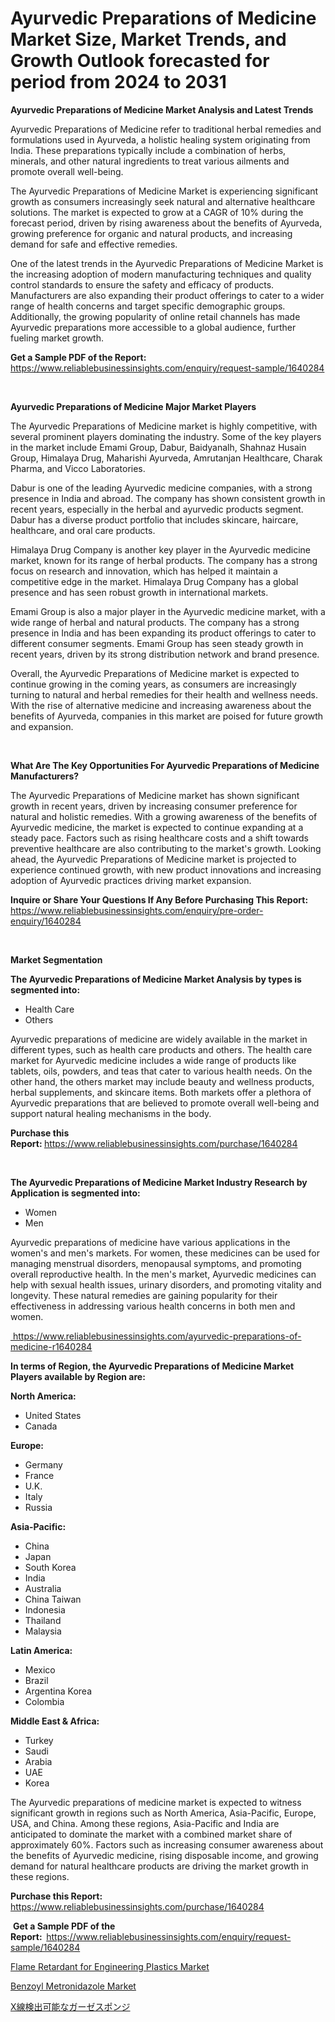 <p><h1>Ayurvedic Preparations of Medicine Market Size, Market Trends, and Growth Outlook forecasted for period from 2024 to 2031</h1></p><p><strong>Ayurvedic Preparations of Medicine Market Analysis and Latest Trends</strong></p>
<p><p>Ayurvedic Preparations of Medicine refer to traditional herbal remedies and formulations used in Ayurveda, a holistic healing system originating from India. These preparations typically include a combination of herbs, minerals, and other natural ingredients to treat various ailments and promote overall well-being. </p><p>The Ayurvedic Preparations of Medicine Market is experiencing significant growth as consumers increasingly seek natural and alternative healthcare solutions. The market is expected to grow at a CAGR of 10% during the forecast period, driven by rising awareness about the benefits of Ayurveda, growing preference for organic and natural products, and increasing demand for safe and effective remedies.</p><p>One of the latest trends in the Ayurvedic Preparations of Medicine Market is the increasing adoption of modern manufacturing techniques and quality control standards to ensure the safety and efficacy of products. Manufacturers are also expanding their product offerings to cater to a wider range of health concerns and target specific demographic groups. Additionally, the growing popularity of online retail channels has made Ayurvedic preparations more accessible to a global audience, further fueling market growth.</p></p>
<p><strong>Get a Sample PDF of the Report:&nbsp;</strong> <a href="https://www.reliablebusinessinsights.com/enquiry/request-sample/1640284">https://www.reliablebusinessinsights.com/enquiry/request-sample/1640284</a></p>
<p>&nbsp;</p>
<p><strong>Ayurvedic Preparations of Medicine Major Market Players</strong></p>
<p><p>The Ayurvedic Preparations of Medicine market is highly competitive, with several prominent players dominating the industry. Some of the key players in the market include Emami Group, Dabur, Baidyanalh, Shahnaz Husain Group, Himalaya Drug, Maharishi Ayurveda, Amrutanjan Healthcare, Charak Pharma, and Vicco Laboratories.</p><p>Dabur is one of the leading Ayurvedic medicine companies, with a strong presence in India and abroad. The company has shown consistent growth in recent years, especially in the herbal and ayurvedic products segment. Dabur has a diverse product portfolio that includes skincare, haircare, healthcare, and oral care products.</p><p>Himalaya Drug Company is another key player in the Ayurvedic medicine market, known for its range of herbal products. The company has a strong focus on research and innovation, which has helped it maintain a competitive edge in the market. Himalaya Drug Company has a global presence and has seen robust growth in international markets.</p><p>Emami Group is also a major player in the Ayurvedic medicine market, with a wide range of herbal and natural products. The company has a strong presence in India and has been expanding its product offerings to cater to different consumer segments. Emami Group has seen steady growth in recent years, driven by its strong distribution network and brand presence.</p><p>Overall, the Ayurvedic Preparations of Medicine market is expected to continue growing in the coming years, as consumers are increasingly turning to natural and herbal remedies for their health and wellness needs. With the rise of alternative medicine and increasing awareness about the benefits of Ayurveda, companies in this market are poised for future growth and expansion.</p></p>
<p>&nbsp;</p>
<p><strong>What Are The Key Opportunities For Ayurvedic Preparations of Medicine Manufacturers?</strong></p>
<p><p>The Ayurvedic Preparations of Medicine market has shown significant growth in recent years, driven by increasing consumer preference for natural and holistic remedies. With a growing awareness of the benefits of Ayurvedic medicine, the market is expected to continue expanding at a steady pace. Factors such as rising healthcare costs and a shift towards preventive healthcare are also contributing to the market's growth. Looking ahead, the Ayurvedic Preparations of Medicine market is projected to experience continued growth, with new product innovations and increasing adoption of Ayurvedic practices driving market expansion.</p></p>
<p><strong>Inquire or Share Your Questions If Any Before Purchasing This Report:</strong> <a href="https://www.reliablebusinessinsights.com/enquiry/pre-order-enquiry/1640284">https://www.reliablebusinessinsights.com/enquiry/pre-order-enquiry/1640284</a></p>
<p>&nbsp;</p>
<p><strong>Market Segmentation</strong></p>
<p><strong>The Ayurvedic Preparations of Medicine Market Analysis by types is segmented into:</strong></p>
<p><ul><li>Health Care</li><li>Others</li></ul></p>
<p><p>Ayurvedic preparations of medicine are widely available in the market in different types, such as health care products and others. The health care market for Ayurvedic medicine includes a wide range of products like tablets, oils, powders, and teas that cater to various health needs. On the other hand, the others market may include beauty and wellness products, herbal supplements, and skincare items. Both markets offer a plethora of Ayurvedic preparations that are believed to promote overall well-being and support natural healing mechanisms in the body.</p></p>
<p><strong>Purchase this Report:&nbsp;</strong><a href="https://www.reliablebusinessinsights.com/purchase/1640284">https://www.reliablebusinessinsights.com/purchase/1640284</a></p>
<p>&nbsp;</p>
<p><strong>The Ayurvedic Preparations of Medicine Market Industry Research by Application is segmented into:</strong></p>
<p><ul><li>Women</li><li>Men</li></ul></p>
<p><p>Ayurvedic preparations of medicine have various applications in the women's and men's markets. For women, these medicines can be used for managing menstrual disorders, menopausal symptoms, and promoting overall reproductive health. In the men's market, Ayurvedic medicines can help with sexual health issues, urinary disorders, and promoting vitality and longevity. These natural remedies are gaining popularity for their effectiveness in addressing various health concerns in both men and women.</p></p>
<p><a href="https://www.reliablebusinessinsights.com/ayurvedic-preparations-of-medicine-r1640284">&nbsp;https://www.reliablebusinessinsights.com/ayurvedic-preparations-of-medicine-r1640284</a></p>
<p><strong>In terms of Region, the Ayurvedic Preparations of Medicine Market Players available by Region are:</strong></p>
<p>
    <p> <strong> North America: </strong>
        <ul>
            <li>United States</li>
            <li>Canada</li>
        </ul>
        </p> 
    <p> <strong> Europe: </strong>
        <ul>
            <li>Germany</li>
            <li>France</li>
            <li>U.K.</li>
            <li>Italy</li>
            <li>Russia</li>
        </ul>
        </p> 
    <p> <strong> Asia-Pacific: </strong>
        <ul>
            <li>China</li>
            <li>Japan</li>
            <li>South Korea</li>
            <li>India</li>
            <li>Australia</li>
            <li>China Taiwan</li>
            <li>Indonesia</li>
            <li>Thailand</li>
            <li>Malaysia</li>
        </ul>
        </p> 
    <p> <strong> Latin America: </strong>
        <ul>
            <li>Mexico</li>
            <li>Brazil</li>
            <li>Argentina Korea</li>
            <li>Colombia</li>
        </ul>
        </p> 
    <p> <strong> Middle East & Africa: </strong>
        <ul>
            <li>Turkey</li>
            <li>Saudi</li>
            <li>Arabia</li>
            <li>UAE</li>
            <li>Korea</li>
        </ul>
    </p>
    </p>
<p><p>The Ayurvedic preparations of medicine market is expected to witness significant growth in regions such as North America, Asia-Pacific, Europe, USA, and China. Among these regions, Asia-Pacific and India are anticipated to dominate the market with a combined market share of approximately 60%. Factors such as increasing consumer awareness about the benefits of Ayurvedic medicine, rising disposable income, and growing demand for natural healthcare products are driving the market growth in these regions.</p></p>
<p><strong>Purchase this Report: </strong><a href="https://www.reliablebusinessinsights.com/purchase/1640284">https://www.reliablebusinessinsights.com/purchase/1640284</a></p>
<p>&nbsp;<strong>Get a Sample PDF of the Report:&nbsp;&nbsp;</strong><a href="https://www.reliablebusinessinsights.com/enquiry/request-sample/1640284">https://www.reliablebusinessinsights.com/enquiry/request-sample/1640284</a></p>
<p><strong></strong></p>
<p><p><a href="https://github.com/khadijahesham19/Market-Research-Report-List-1/blob/main/flame-retardant-for-engineering-plastics-market.md">Flame Retardant for Engineering Plastics Market</a></p><p><a href="https://github.com/suitykhatun12/Market-Research-Report-List-1/blob/main/benzoyl-metronidazole-market.md">Benzoyl Metronidazole Market</a></p><p><a href="https://github.com/schmahlson/Market-Research-Report-List-2/blob/main/6180215179030.md">X線検出可能なガーゼスポンジ</a></p></p>